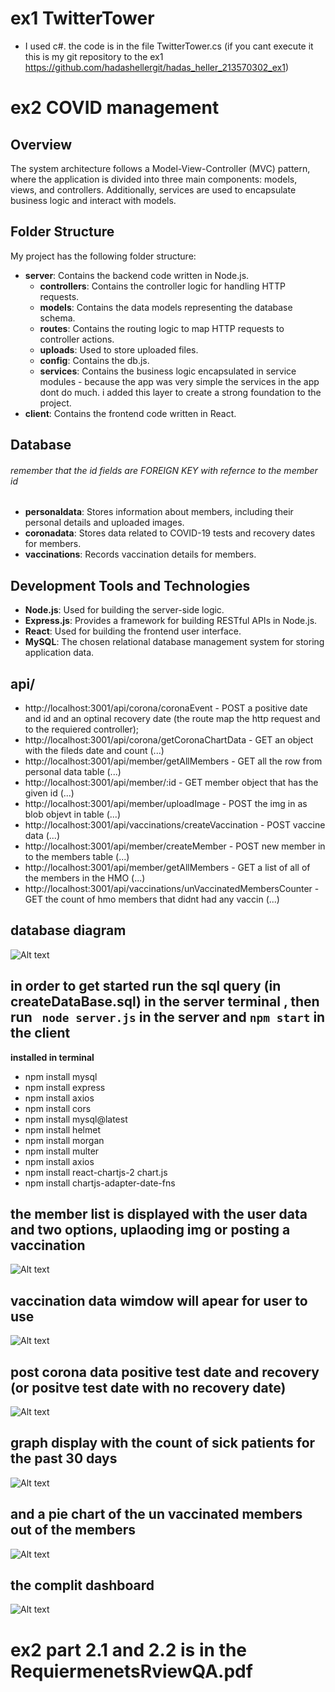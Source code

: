 # ex1 TwitterTower
- I used c#. the code is in the file TwitterTower.cs (if you cant execute it this is my git repository to the ex1 https://github.com/hadashellergit/hadas_heller_213570302_ex1)

# ex2 COVID management 

## Overview

The system architecture follows a Model-View-Controller (MVC) pattern, where the application is divided into three main components: models, views, and controllers. Additionally, services are used to encapsulate business logic and interact with models.

## Folder Structure

My project has the following folder structure:

- **server**: Contains the backend code written in Node.js.
  - **controllers**: Contains the controller logic for handling HTTP requests.
  - **models**: Contains the data models representing the database schema.
  - **routes**: Contains the routing logic to map HTTP requests to controller actions.
  - **uploads**: Used to store uploaded files.
  - **config**: Contains the db.js.
  - **services**: Contains the business logic encapsulated in service modules - because the app was very simple the services in the app dont do much. i added this layer to create a strong foundation to the project.
- **client**: Contains the frontend code written in React.

## Database  
###### remember that the id fields are FOREIGN KEY with refernce to the member id 
- **personaldata**: Stores information about members, including their personal details and uploaded images.
- **coronadata**: Stores data related to COVID-19 tests and recovery dates for members.
- **vaccinations**: Records vaccination details for members.

## Development Tools and Technologies

- **Node.js**: Used for building the server-side logic.
- **Express.js**: Provides a framework for building RESTful APIs in Node.js.
- **React**: Used for building the frontend user interface.
- **MySQL**: The chosen relational database management system for storing application data.

## api/
- http://localhost:3001/api/corona/coronaEvent -  POST a positive date and id and an optinal recovery date (the route map the http request and to the requiered controller);
- http://localhost:3001/api/corona/getCoronaChartData - GET an object with the fileds date and count (...) 
- http://localhost:3001/api/member/getAllMembers - GET all the row from personal data table (...)
- http://localhost:3001/api/member/:id - GET member object that has the given id (...)
- http://localhost:3001/api/member/uploadImage - POST the img in as blob objevt in table (...)
- http://localhost:3001/api/vaccinations/createVaccination - POST vaccine data (...)
- http://localhost:3001/api/member/createMember - POST new member in to the members table (...)
- http://localhost:3001/api/member/getAllMembers - GET a list of all of the members in the HMO (...)
- http://localhost:3001/api/vaccinations/unVaccinatedMembersCounter - GET the count of hmo members that didnt had any vaccin (...)
## database diagram
![Alt text](./client/theReadMeImg/sqlDiagram.png "Optional title")

## in order to get started run the sql query (in createDataBase.sql) in the server terminal , then run ` node server.js` in the server and `npm start` in the client

**installed in terminal**
- npm install mysql
- npm install express
- npm install axios
- npm install cors
- npm install mysql@latest
- npm install helmet
- npm install morgan
- npm install multer
- npm install axios
- npm install react-chartjs-2 chart.js
- npm install chartjs-adapter-date-fns


## the member list is displayed with the user data and two options, uplaoding img or posting a vaccination 
![Alt text](./client/theReadMeImg/memberTable.png "Optional title")
 
 ## vaccination data wimdow will apear for user to use
![Alt text](./client/theReadMeImg/vaccination.png "Optional title")

## post corona data positive test date and recovery (or positve test date with no recovery date)
![Alt text](./client/theReadMeImg/coronaEvent.png "Optional title")

## graph display with the count of sick patients for the past 30 days
![Alt text](./client/theReadMeImg/chart.png "Optional title")

## and a pie chart of the un vaccinated members out of the members
![Alt text](./client/theReadMeImg/unVaccinated.png "Optional title")

## the complit dashboard
![Alt text](./client/theReadMeImg/dashBoard.png "Optional title")


# ex2 part 2.1 and 2.2 is in the RequiermenetsRviewQA.pdf 


